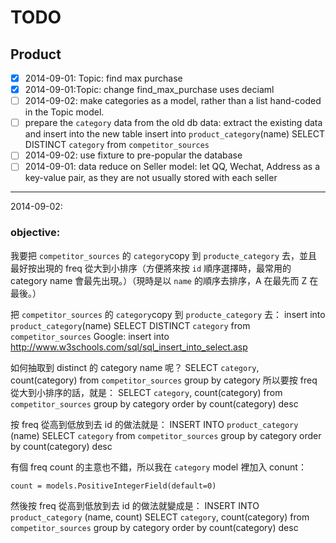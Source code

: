 # TODO

## Product
* [x] 2014-09-01: Topic: find max purchase
* [x] 2014-09-01:Topic: change find_max_purchase uses deciaml
* [ ] 2014-09-02: make categories as a model, rather than a list hand-coded in the Topic model.
* [ ] prepare the `category` data from the old db data: extract the existing data and insert into the new table
	insert into `product_category`(name)  SELECT DISTINCT `category` from `competitor_sources`
* [ ] 2014-09-02: use fixture to pre-popular the database
* [ ] 2014-09-01:  data reduce on Seller model: let QQ, Wechat, Address as a key-value pair, as they are not usually stored with each seller

----
2014-09-02:
### objective: 
我要把 `competitor_sources` 的 `category`copy 到 `producte_category` 去，並且最好按出現的 freq 從大到小排序（方便將來按 `id` 順序選擇時，最常用的 category name 會最先出現。）（現時是以 `name` 的順序去排序，A 在最先而 Z 在最後。）

把 `competitor_sources` 的 `category`copy 到 `producte_category` 去：
	insert into `product_category`(name)  SELECT DISTINCT `category` from `competitor_sources`
Google: insert into
http://www.w3schools.com/sql/sql_insert_into_select.asp

如何抽取到 distinct 的 category name 呢？
	SELECT  `category`, count(category) from `competitor_sources`  group by category
所以要按 freq 從大到小排序的話，就是：
	SELECT `category`, count(category) from `competitor_sources`  group by category  order by count(category) desc
	
按 freq 從高到低放到去 id 的做法就是：
    INSERT INTO `product_category` (name) SELECT `category`  from `competitor_sources`  group by category  order by count(category) desc

有個 freq count  的主意也不錯，所以我在 `category` model 裡加入 conunt： 

    count = models.PositiveIntegerField(default=0)

然後按 freq 從高到低放到去 id 的做法就變成是：
    INSERT INTO `product_category` (name, count) SELECT `category`, count(category)  from `competitor_sources`  group by category  order by count(category) desc

